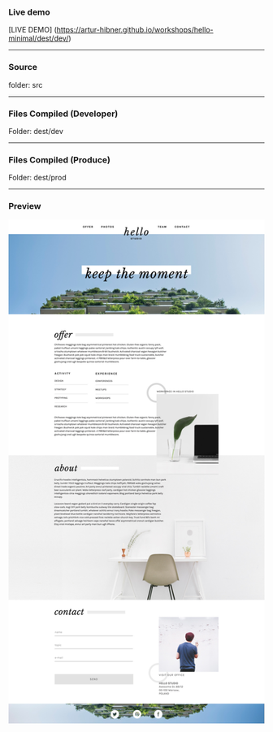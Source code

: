 ### Live demo  


[LIVE DEMO] (https://artur-hibner.github.io/workshops/hello-minimal/dest/dev/)

---------------
### Source ###
folder: src 

---------------

### Files Compiled (Developer) ###

Folder: dest/dev

---------------

### Files Compiled (Produce) ###

Folder: dest/prod

---------------

### Preview
![picture alt](hello-minimal-preview.jpg "Hello Minimal Preview")